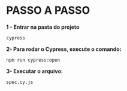 # PASSO A PASSO

**1 - Entrar na pasta do projeto**
```
cypress
```

**2- Para rodar o Cypress, execute o comando:**

```
npm run cypress:open
```

**3- Executar o arquivo:**
```
spec.cy.js
```